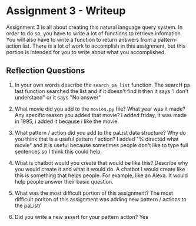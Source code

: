 # Assignment 3 - Writeup

Assignment 3 is all about creating this natural language query system.  In order to do so, you have to write a lot of functions to retrieve infomation.  You will also have to write a function to return answers from a pattern-action list.  There is a lot of work to accomplish in this assignment, but this portion is intended for you to write about what you accomplished.

## Reflection Questions
1. In your own words describe the `search_pa_list` function.
The searcH pa last function searched the list and if it doesn't find it then it says 'I don't understand" or it says "No answer" 


2. What movie did you add to the `movies.py` file?  What year was it made? Any specific reason you added that movie?
I added friday, it was made in 1995, i added it because i like the movie. 


3. What pattern / action did you add to the paList data structure?  Why do you think that is a useful pattern / action?
I added "% directed what movie" and it is useful because sometimes people don't like to type full sentences so I think this could help. 


4. What is chatbot would you create that would be like this?  Describe why you would create it and what it would do.
A chatbot I would create like this is something that helps people. For example, like an Alexa. It would help people answer their basic question. 

5. What was the most difficult portion of this assignment?
The most difficult poriton of this assignment was adding new pattern / actions to the paList/ 


6. Did you write a new assert for your pattern action?
Yes 


